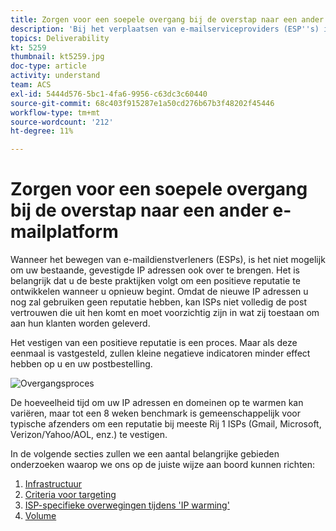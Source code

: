 ```yaml
---
title: Zorgen voor een soepele overgang bij de overstap naar een ander e-mailplatform.
description: 'Bij het verplaatsen van e-mailserviceproviders (ESP''s) is het niet mogelijk om ook een overgang te maken naar uw bestaande, gevestigde IP-adressen. Het is belangrijk dat u de beste praktijken volgt om een positieve reputatie te ontwikkelen wanneer u opnieuw begint. '
topics: Deliverability
kt: 5259
thumbnail: kt5259.jpg
doc-type: article
activity: understand
team: ACS
exl-id: 5444d576-5bc1-4fa6-9956-c63dc3c60440
source-git-commit: 68c403f915287e1a50cd276b67b3f48202f45446
workflow-type: tm+mt
source-wordcount: '212'
ht-degree: 11%

---
```


# Zorgen voor een soepele overgang bij de overstap naar een ander e-mailplatform

Wanneer het bewegen van e-maildienstverleners (ESPs), is het niet mogelijk om uw bestaande, gevestigde IP adressen ook over te brengen. Het is belangrijk dat u de beste praktijken volgt om een positieve reputatie te ontwikkelen wanneer u opnieuw begint. Omdat de nieuwe IP adressen u nog zal gebruiken geen reputatie hebben, kan ISPs niet volledig de post vertrouwen die uit hen komt en moet voorzichtig zijn in wat zij toestaan om aan hun klanten worden geleverd.

Het vestigen van een positieve reputatie is een proces. Maar als deze eenmaal is vastgesteld, zullen kleine negatieve indicatoren minder effect hebben op u en uw postbestelling.

![Overgangsproces](../assets/transition-process.png)

De hoeveelheid tijd om uw IP adressen en domeinen op te warmen kan variëren, maar tot een 8 weken benchmark is gemeenschappelijk voor typische afzenders om een reputatie bij meeste Rij 1 ISPs (Gmail, Microsoft, Verizon/Yahoo/AOL, enz.) te vestigen.

In de volgende secties zullen we een aantal belangrijke gebieden onderzoeken waarop we ons op de juiste wijze aan boord kunnen richten:

1. [Infrastructuur](/help/transition-process/infrastructure.md)
2. [Criteria voor targeting](/help/transition-process/targeting-criteria.md)
3. [ISP-specifieke overwegingen tijdens &#39;IP warming&#39;](/help/transition-process/isp-specific-considerations-during-ip-warming.md)
4. [Volume](/help/transition-process/volume.md)
